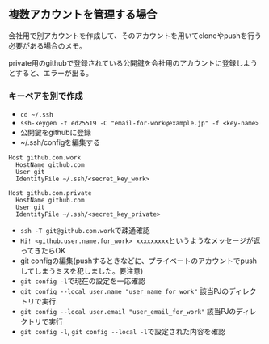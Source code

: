 ## 複数アカウントを管理する場合

会社用で別アカウントを作成して、そのアカウントを用いてcloneやpushを行う必要がある場合のメモ。

private用のgithubで登録されている公開鍵を会社用のアカウントに登録しようとすると、エラーが出る。

### キーペアを別で作成
- `cd ~/.ssh`
- `ssh-keygen -t ed25519 -C "email-for-work@example.jp" -f <key-name>`
- 公開鍵をgithubに登録
- ~/.ssh/configを編集する
```
Host github.com.work
  HostName github.com
  User git
  IdentityFile ~/.ssh/<secret_key_work>
  
Host github.com.private
  HostName github.com
  User git
  IdentityFile ~/.ssh/<secret_key_private>
```
- `ssh -T git@github.com.work`で疎通確認
- `Hi! <github.user.name.for_work> xxxxxxxxx`というようなメッセージが返ってきたらOK
- git configの編集(pushするときなどに、プライベートのアカウントでpushしてしまうミスを犯しました。要注意)
- `git config -l`で現在の設定を一応確認
- `git config --local user.name "user_name_for_work"` 該当PJのディレクトリで実行
- `git config --local user.email "user_email_for_work"` 該当PJのディレクトリで実行
- `git config -l`, `git config --local -l`で設定された内容を確認
